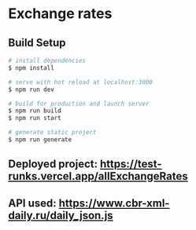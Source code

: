 # Exchange rates 

## Build Setup

```bash
# install dependencies
$ npm install

# serve with hot reload at localhost:3000
$ npm run dev

# build for production and launch server
$ npm run build
$ npm run start

# generate static project
$ npm run generate
```

## Deployed project: https://test-runks.vercel.app/allExchangeRates


## API used: https://www.cbr-xml-daily.ru/daily_json.js






